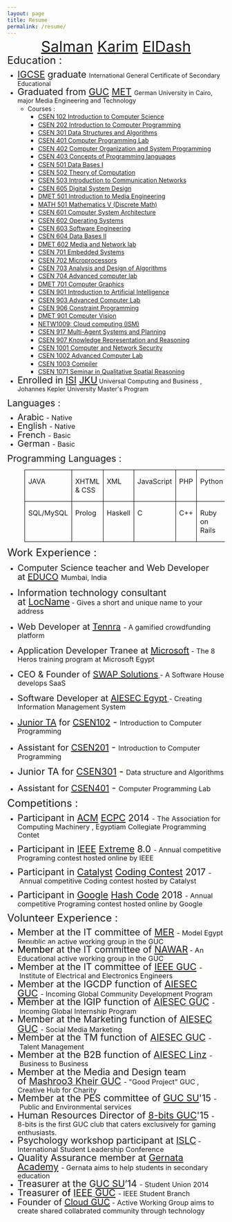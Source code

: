 ```yaml
---
layout: page
title: Resume
permalink: /resume/
---
```

<body>
<p align="center" style="margin-bottom: 0.14in; line-height: 18.3999996185303px;"><span style="font-size: 28px;"><font style="font-size: 26pt;"><a href="https://www.linkedin.com/in/salmaneldash">Salman</a>&nbsp;<a href="https://www.linkedin.com/pub/karim-el-dash/a/0/b21">Karim</a>&nbsp;<a href="https://www.facebook.com/E.K.S.619">ElDash</a></font></span></p>

<p style="margin-bottom: 0in; line-height: 18.3999996185303px;"><span style="font-size: 24px;">Education :</span></p>

<ul>
    <li style="margin-bottom: 0in; line-height: 18.3999996185303px;"><font style="font-size: 16pt;"><a href="http://en.wikipedia.org/wiki/International_General_Certificate_of_Secondary_Education">IGCSE</a>&nbsp;graduate&nbsp;</font>International General Certificate of Secondary Educational</li>
    <li style="margin-bottom: 0in; line-height: 18.3999996185303px;"><font style="font-size: 16pt;">Graduated from&nbsp;<a href="http://guc.edu.eg/">GUC</a>&nbsp;<a href="http://met.guc.edu.eg/">MET</a>&nbsp;</font>German University in Cairo, major Media Engineering and Technology
    <ul>
        <li style="margin-bottom: 0in; line-height: 18.3999996185303px;">Courses :
        <ul>
            <li><a class="coursesLst" href="http://met.guc.edu.eg/Courses/CourseEdition.aspx?crsEdId=330" id="ctl00_AcademicsMasterContent_seasonsRepeater_ctl16_studyGroupRepeater_ctl00_majorRepeater_ctl00_semesterRepeater_ctl00_coursesRepeater_ctl00_Label4">CSEN 102 Introduction to Computer Science</a></li>
            <li><a class="coursesLst" href="http://met.guc.edu.eg/Courses/CourseEdition.aspx?crsEdId=308" id="ctl00_AcademicsMasterContent_seasonsRepeater_ctl14_studyGroupRepeater_ctl00_majorRepeater_ctl00_semesterRepeater_ctl00_coursesRepeater_ctl00_Label4" style="line-height: 18.3999996185303px;">CSEN 202 Introduction to Computer Programming</a></li>
            <li><a class="coursesLst" href="http://met.guc.edu.eg/Courses/CourseEdition.aspx?crsEdId=430" id="ctl00_AcademicsMasterContent_seasonsRepeater_ctl12_studyGroupRepeater_ctl00_majorRepeater_ctl00_semesterRepeater_ctl01_coursesRepeater_ctl00_Label4">CSEN 301 Data Structures and Algorithms</a></li>
            <li><a class="coursesLst" href="http://met.guc.edu.eg/Courses/CourseEdition.aspx?crsEdId=401" id="ctl00_AcademicsMasterContent_seasonsRepeater_ctl08_studyGroupRepeater_ctl00_majorRepeater_ctl01_semesterRepeater_ctl01_coursesRepeater_ctl00_Label4">CSEN 401 Computer Programming Lab</a></li>
            <li><a class="coursesLst" href="http://met.guc.edu.eg/Courses/CourseEdition.aspx?crsEdId=404" id="ctl00_AcademicsMasterContent_seasonsRepeater_ctl08_studyGroupRepeater_ctl00_majorRepeater_ctl01_semesterRepeater_ctl01_coursesRepeater_ctl01_Label4">CSEN 402 Computer Organization and System Programming</a></li>
            <li><a class="coursesLst" href="http://met.guc.edu.eg/Courses/CourseEdition.aspx?crsEdId=413" id="ctl00_AcademicsMasterContent_seasonsRepeater_ctl08_studyGroupRepeater_ctl00_majorRepeater_ctl01_semesterRepeater_ctl01_coursesRepeater_ctl02_Label4">CSEN 403 Concepts of Programming languages</a></li>
            <li><a class="coursesLst" href="http://met.guc.edu.eg/Courses/CourseEdition.aspx?crsEdId=513" id="ctl00_AcademicsMasterContent_seasonsRepeater_ctl06_studyGroupRepeater_ctl00_majorRepeater_ctl00_semesterRepeater_ctl02_coursesRepeater_ctl00_Label4">CSEN 501 Data Bases I</a></li>
            <li><a class="coursesLst" href="http://met.guc.edu.eg/Courses/CourseEdition.aspx?crsEdId=512" id="ctl00_AcademicsMasterContent_seasonsRepeater_ctl06_studyGroupRepeater_ctl00_majorRepeater_ctl00_semesterRepeater_ctl02_coursesRepeater_ctl01_Label4">CSEN 502 Theory of Computation</a></li>
            <li><a class="coursesLst" href="http://met.guc.edu.eg/Courses/CourseEdition.aspx?crsEdId=510" id="ctl00_AcademicsMasterContent_seasonsRepeater_ctl06_studyGroupRepeater_ctl00_majorRepeater_ctl00_semesterRepeater_ctl02_coursesRepeater_ctl02_Label4">CSEN 503 Introduction to Communication Networks</a></li>
            <li><a class="coursesLst" href="http://met.guc.edu.eg/Courses/CourseEdition.aspx?crsEdId=536" id="ctl00_AcademicsMasterContent_seasonsRepeater_ctl06_studyGroupRepeater_ctl00_majorRepeater_ctl00_semesterRepeater_ctl02_coursesRepeater_ctl03_Label4">CSEN 605 Digital System Design</a></li>
            <li><a class="coursesLst" href="http://met.guc.edu.eg/Courses/CourseEdition.aspx?crsEdId=527" id="ctl00_AcademicsMasterContent_seasonsRepeater_ctl06_studyGroupRepeater_ctl00_majorRepeater_ctl00_semesterRepeater_ctl02_coursesRepeater_ctl04_Label4">DMET 501 Introduction to Media Engineering</a></li>
            <li><a class="coursesLst" href="http://met.guc.edu.eg/Courses/CourseEdition.aspx?crsEdId=528" id="ctl00_AcademicsMasterContent_seasonsRepeater_ctl06_studyGroupRepeater_ctl00_majorRepeater_ctl00_semesterRepeater_ctl02_coursesRepeater_ctl05_Label4">MATH 501 Mathematics V (Discrete Math)</a></li>
            <li><a class="coursesLst" href="http://met.guc.edu.eg/Courses/CourseEdition.aspx?crsEdId=486" id="ctl00_AcademicsMasterContent_seasonsRepeater_ctl02_studyGroupRepeater_ctl00_majorRepeater_ctl00_semesterRepeater_ctl02_coursesRepeater_ctl00_Label4">CSEN 601 Computer System Architecture</a></li>
            <li><a class="coursesLst" href="http://met.guc.edu.eg/Courses/CourseEdition.aspx?crsEdId=498" id="ctl00_AcademicsMasterContent_seasonsRepeater_ctl02_studyGroupRepeater_ctl00_majorRepeater_ctl00_semesterRepeater_ctl02_coursesRepeater_ctl01_Label4">CSEN 602 Operating Systems</a></li>
            <li><a class="coursesLst" href="http://met.guc.edu.eg/Courses/CourseEdition.aspx?crsEdId=487" id="ctl00_AcademicsMasterContent_seasonsRepeater_ctl02_studyGroupRepeater_ctl00_majorRepeater_ctl00_semesterRepeater_ctl02_coursesRepeater_ctl02_Label4">CSEN 603 Software Engineering</a></li>
            <li><a class="coursesLst" href="http://met.guc.edu.eg/Courses/CourseEdition.aspx?crsEdId=488" id="ctl00_AcademicsMasterContent_seasonsRepeater_ctl02_studyGroupRepeater_ctl00_majorRepeater_ctl00_semesterRepeater_ctl02_coursesRepeater_ctl03_Label4">CSEN 604 Data Bases II</a></li>
            <li><a class="coursesLst" href="http://met.guc.edu.eg/Courses/CourseEdition.aspx?crsEdId=490" id="ctl00_AcademicsMasterContent_seasonsRepeater_ctl02_studyGroupRepeater_ctl00_majorRepeater_ctl00_semesterRepeater_ctl02_coursesRepeater_ctl04_Label4">DMET 602 Media and Network lab</a></li>
            <li><a class="coursesLst" href="http://met.guc.edu.eg/Courses/CourseEdition.aspx?crsEdId=678" >CSEN 701 Embedded Systems</a></li>
            <li><a class="coursesLst" href="http://met.guc.edu.eg/Courses/CourseEdition.aspx?crsEdId=693" >CSEN 702 Microprocessors</a></li>
            <li><a class="coursesLst" href="http://met.guc.edu.eg/Courses/CourseEdition.aspx?crsEdId=679" >CSEN 703 Analysis and Design of Algorithms</a></li>
            <li><a class="coursesLst" href="http://met.guc.edu.eg/Courses/CourseEdition.aspx?crsEdId=688" >CSEN 704 Advanced computer lab</a></li>
            <li><a class="coursesLst" href="http://met.guc.edu.eg/Courses/CourseEdition.aspx?crsEdId=682" >DMET 701 Computer Graphics</a></li>
            <li><a class="coursesLst" href="http://met.guc.edu.eg/Courses/CourseEdition.aspx?crsEdId=765" >CSEN 901 Introduction to Artificial Intelligence</a></li>
            <li><a class="coursesLst" href="http://met.guc.edu.eg/Courses/CourseEdition.aspx?crsEdId=776" >CSEN 903 Advanced Computer Lab</a></li>
            <li><a class="coursesLst" href="http://met.guc.edu.eg/Courses/CourseEdition.aspx?crsEdId=769" >CSEN 906 Constraint Programming</a></li>
            <li><a class="coursesLst" href="http://met.guc.edu.eg/Courses/CourseEdition.aspx?crsEdId=766" >DMET 901 Computer Vision</a></li>
            <li><a class="coursesLst" href="http://eee.guc.edu.eg/CorsMain/Networks/NETW1009%20Cloud%20Computing%20(ISM)/announcement.html" >NETW1009: Cloud computing (ISM) </a></li>
            <li><a class="coursesLst" href="http://met.guc.edu.eg/Courses/CourseEdition.aspx?crsEdId=620" >CSEN 917 Multi-Agent Systems and Planning</a></li>
            <li><a class="coursesLst" href="http://met.guc.edu.eg/Courses/CourseEdition.aspx?crsEdId=712" >CSEN 907 Knowledge Representation and Reasoning</a></li>
            <li><a class="coursesLst" href="http://met.guc.edu.eg/Courses/CourseEdition.aspx?crsEdId=717" >CSEN 1001 Computer and Network Security</a></li>
            <li><a class="coursesLst" href="http://met.guc.edu.eg/Courses/CourseEdition.aspx?crsEdId=732" >CSEN 1002 Advanced Computer Lab</a></li>
            <li><a class="coursesLst" href="http://met.guc.edu.eg/Courses/CourseEdition.aspx?crsEdId=733" >CSEN 1003 Compiler</a></li>
            <li><a class="coursesLst" href="http://met.guc.edu.eg/Courses/CourseEdition.aspx?crsEdId=706" >CSEN 1071 Seminar in Qualitative Spatial Reasoning</a></li>
        </ul>
        </li>
    </ul>
    </li>
    <li style="margin-bottom: 0in; line-height: 18.3999996185303px;"><font style="font-size: 16pt;">Enrolled in <a href="http://www.isi-hagenberg.at/">ISI</a> <a href="https://www.jku.at/">JKU</a></font> Universal Computing and Business , Johannes Kepler University Master's Program</li>
</ul>

<p style="margin-bottom: 0in; line-height: 18.3999996185303px;"><span style="font-size: 21.3333339691162px; line-height: 18.3999996185303px;">Languages :</span></p>

<ul>
    <li style="margin-bottom: 0in; line-height: 18.3999996185303px;"><span style="font-size: 20px;"><span style="line-height: 18.3999996185303px;">Arabic&nbsp;<span style="font-size: 16px;">- Native</span></span></span></li>
    <li style="margin-bottom: 0in; line-height: 18.3999996185303px;"><span style="font-size: 20px;">English&nbsp;</span><span style="font-size: 16px; line-height: 18.3999996185303px;">- Native</span></li>
    <li style="margin-bottom: 0in; line-height: 18.3999996185303px;"><span style="font-size: 20px;">French&nbsp;<span style="font-size: 16px;">- Basic</span></span></li>
    <li style="margin-bottom: 0in; line-height: 18.3999996185303px;"><span style="font-size: 20px;">German&nbsp;</span><span style="font-size: 16px; line-height: 18.3999996185303px;">- Basic</span></li>
</ul>

<p style="margin-bottom: 0in; line-height: 18.3999996185303px;"><span style="font-size: 24px;"><font style="font-size: 16pt;">Programming&nbsp;Languages :</font></span></p>

<dl>
    <dd>
    <table cellpadding="7" cellspacing="0" width="739">
        <colgroup>
            <col width="107">
            <col width="110">
            <col width="110">
            <col width="111">
            <col width="108">
            <col width="107">
        </colgroup>
        <tbody>
            <tr valign="top">
                <td style="border: 1px solid rgb(0, 0, 10); padding: 0in 0.08in;" width="107">
                <p><font style="font-size: 12pt;">JAVA</font></p>
                </td>
                <td style="border: 1px solid rgb(0, 0, 10); padding: 0in 0.08in;" width="110">
                <p><font style="font-size: 12pt;">XHTML &amp; CSS</font></p>
                </td>
                <td style="border: 1px solid rgb(0, 0, 10); padding: 0in 0.08in;" width="110">
                <p><font style="font-size: 12pt;">XML</font></p>
                </td>
                <td style="border: 1px solid rgb(0, 0, 10); padding: 0in 0.08in;" width="111">
                <p align="justify"><font style="font-size: 12pt;">JavaScript</font></p>
                </td>
                <td style="border: 1px solid rgb(0, 0, 10); padding: 0in 0.08in;" width="108">
                <p><font style="font-size: 12pt;">PHP</font></p>
                </td>
                <td style="border: 1px solid rgb(0, 0, 10); padding: 0in 0.08in;" width="107">
                <p><font style="font-size: 12pt;">Python</font></p>
                </td>
            </tr>
            <tr valign="top">
                <td style="border: 1px solid rgb(0, 0, 10); padding: 0in 0.08in;" width="107">
                <p><font style="font-size: 12pt;">SQL/MySQL</font></p>
                </td>
                <td style="border: 1px solid rgb(0, 0, 10); padding: 0in 0.08in;" width="110">
                <p><font style="font-size: 12pt;">Prolog</font></p>
                </td>
                <td style="border: 1px solid rgb(0, 0, 10); padding: 0in 0.08in;" width="110">
                <p><font style="font-size: 12pt;">Haskell</font></p>
                </td>
                <td style="border: 1px solid rgb(0, 0, 10); padding: 0in 0.08in;" width="111">
                <p><font style="font-size: 12pt;">C</font></p>
                </td>
                <td style="border: 1px solid rgb(0, 0, 10); padding: 0in 0.08in;" width="108">
                <p><font style="font-size: 12pt;">C++</font></p>
                </td>
                <td style="border: 1px solid rgb(0, 0, 10); padding: 0in 0.08in;" width="107">
                <p><font style="font-size: 12pt;">Ruby on Rails</font></p>
                </td>
            </tr>
        </tbody>
    </table>
    </dd>
</dl>

<p style="margin-top: 0.17in; margin-bottom: 0in; line-height: 18.3999996185303px;"><span style="font-size: 24px;">Work Experience :</span></p>

<ul>
    <li style="margin-top: 0.17in; margin-bottom: 0in; line-height: 18.3999996185303px;"><font style="font-size: 16pt;"><span style="font-size: 20px;">Computer Science teacher and Web Developer at&nbsp;<a href="http://educo.in/">EDUCO</a></span>&nbsp;</font><span style="font-size: 16px;">Mumbai, India</span></li>
    <li style="margin-top: 0.17in; margin-bottom: 0in; line-height: 18.3999996185303px;"><span style="font-size: 20px;"><font style="font-size: 16pt;">Information technology consultant at&nbsp;<a href="http://www.locname.com/">LocName</a></font></span>&nbsp;<span style="font-size: 16px;">- Gives a short and unique name to your address</span></li>
    <li style="margin-top: 0.17in; margin-bottom: 0in; line-height: 18.3999996185303px;"><font style="font-size: 16pt;"><span style="font-size: 20px;">Web Developer at&nbsp;<a href="http://www.tennra.com/">Tennra</a></span>&nbsp;<span style="font-size: 16px;">- A gamified crowdfunding platform</span></font></li>
    <li style="margin-top: 0.17in; margin-bottom: 0in; line-height: 18.3999996185303px;"><font style="font-size: 16pt;"><span style="font-size: 16px;"><span style="font-size:20px;">Application Developer Tranee at <a href="https://www.microsoft.com/">Microsoft</a></span> - The 8 Heros training program at Microsoft Egypt</span></font></li>
    <li style="margin-top: 0.17in; margin-bottom: 0in; line-height: 18.3999996185303px;"><font style="font-size: 16pt;"><span style="font-size: 16px;"><span style="font-size:20px;">CEO &amp; Founder of <a href="http://swap-solutions.com">SWAP Solutions</a></span><a href="http://swap-solutions.com"> </a>- A Software House develops SaaS</span></font></li>
    <li style="margin-top: 0.17in; margin-bottom: 0in; line-height: 18.3999996185303px;"><font style="font-size: 16pt;"><span style="font-size: 16px;"><span style="font-size:20px;">Software Developer at <a href="http://www.aiesec.org.eg/">AIESEC Egypt</a></span><a href="http://www.aiesec.org.eg/"> </a>- Creating Information Management System</span></font></li>
    <li style="margin-top: 0.17in; margin-bottom: 0in; line-height: 18.3999996185303px;"><font style="font-size: 16pt;"><span style="font-size: 20px;"><a href="http://met.guc.edu.eg/JTAP/">Junior TA</a>&nbsp;for&nbsp;<a href="http://met.guc.edu.eg/Courses/Info.aspx?crsEdId=82">CSEN102</a></span>&nbsp;-&nbsp;</font><span style="font-size: 16px;">Introduction to Computer Programming<font color="#000000"><font face="Arial, serif"><font style="font-size: 8pt;"><span style="background: rgb(255, 255, 249);">&nbsp;</span></font></font></font></span></li>
    <li style="margin-top: 0.17in; margin-bottom: 0in; line-height: 18.3999996185303px;"><font style="font-size: 16pt;"><span style="font-size: 20px;">Assistant for&nbsp;<a href="http://met.guc.edu.eg/Courses/Info.aspx?crsEdId=557">CSEN201</a></span>&nbsp;-&nbsp;</font><span style="font-size: 16px;">Introduction to Computer Programming</span></li>
    <li style="margin-top: 0.17in; margin-bottom: 0in; line-height: 18.3999996185303px;"><span style="font-size: 20px;"><font style="font-size: 16pt;">Junior TA for&nbsp;<a href="http://met.guc.edu.eg/Courses/Info.aspx?crsEdId=196">CSEN301</a></font></span><font color="#000000"><font style="font-size: 16pt;"><span style="background: rgb(255, 255, 249);">&nbsp;-&nbsp;</span></font></font><span style="font-size: 16px;">Data structure and Algorithms</span></li>
    <li style="margin-top: 0.17in; margin-bottom: 0in; line-height: 18.3999996185303px;"><font style="font-size: 16pt;"><span style="font-size: 20px;">Assistant for&nbsp;<a href="http://met.guc.edu.eg/Courses/Info.aspx?crsEdId=559">CSEN401</a></span>&nbsp;-&nbsp;</font><span style="font-size: 16px;">Computer Programming Lab</span><font color="#000000"><font face="Arial, serif"><font style="font-size: 8pt;">&nbsp;</font></font></font></li>
</ul>

<p style="margin-bottom: 0.14in; line-height: 18.3999996185303px;"><span style="font-size: 24px;">Competitions :</span></p>

<ul>
    <li style="margin-bottom: 0.14in; line-height: 18.3999996185303px;"><font style="font-size: 16pt;">Participant in&nbsp;<a href="http://www.acm.org/">ACM</a>&nbsp;<a href="http://acmacpc.org/egypt">ECPC</a>&nbsp;2014&nbsp;<span style="font-size: 16px;">- The Association for Computing Machinery , Egyptiam Collegiate Programming Contet</span></font></li>
    <li style="margin-bottom: 0.14in; line-height: 18.3999996185303px;"><font style="font-size: 16pt;">Participant in&nbsp;<a href="https://www.ieee.org/index.html">IEEE</a>&nbsp;<a href="http://www.ieee.org/membership_services/membership/students/competitions/xtreme/index.html">Extreme</a>&nbsp;8.0&nbsp;<span style="font-size: 16px;">-&nbsp;</span></font><span style="font-size: 16px;">Annual competitive Programing contest hosted online by IEEE</span></li>
    <li style="margin-bottom: 0.14in; line-height: 18.3999996185303px;"><font style="font-size: 16pt;">Participant in&nbsp;<a href="https://www.catalysts.cc/en/">Catalyst</a>&nbsp;<a href="https://www.codingcontest.org/en/">Coding Contest</a>&nbsp;2017&nbsp;<span style="font-size: 16px;">-&nbsp;</span></font><span style="font-size: 16px;">Annual competitive Coding contest hosted by Catalyst</span></li>
    <li style="margin-bottom: 0.14in; line-height: 18.3999996185303px;"><font style="font-size: 16pt;">Participant in&nbsp;<a href="https://www.google.com">Google</a>&nbsp;<a href="https://hashcode.withgoogle.com/">Hash Code</a>&nbsp;2018&nbsp;<span style="font-size: 16px;">-&nbsp;</span></font><span style="font-size: 16px;">Annual competitive Programing contest hosted online by Google</span></li>
</ul>

<p style="margin-bottom: 0in; line-height: 18.3999996185303px;"><span style="font-size: 24px;">Volunteer Experience :</span></p>

<ul>
    <li style="margin-bottom: 0in; line-height: 18.3999996185303px;"><font style="font-size: 16pt;">Member at the IT committee of&nbsp;<a href="https://www.facebook.com/MERGUCian">MER</a></font><font color="#000000"><font style="font-size: 16pt;"><span style="background: rgb(255, 255, 249);">&nbsp;<span style="font-size: 16px;">-&nbsp;</span></span></font></font><span style="font-size: 16px;">Model Egypt Republic an active working group in the GUC</span></li>
    <li style="margin-bottom: 0in; line-height: 18.3999996185303px;"><font color="#000000"><font style="font-size: 16pt;"><span style="background: rgb(255, 255, 249);">Member&nbsp;</span></font></font><font style="font-size: 16pt;">at the IT committee of&nbsp;<a href="https://www.facebook.com/Project.Nawwar">NAWAR</a></font>&nbsp;<span style="font-size: 16px;">- An Educational active working group in the GUC</span></li>
    <li style="margin-bottom: 0in; line-height: 18.3999996185303px;"><font style="font-size: 16pt;">Member at the IT committee of&nbsp;<a href="https://www.facebook.com/IEEE.GUC.SB">IEEE GUC</a></font><font color="#000000"><font style="font-size: 16pt;"><span style="background: rgb(255, 255, 249);">&nbsp;<span style="font-size: 16px;">-&nbsp;</span></span></font></font><span style="font-size: 16px;">Institute of Electrical and Electronics Engineers</span></li>
    <li style="margin-bottom: 0in; line-height: 18.3999996185303px;"><font style="font-size: 16pt;">Member at the IGCDP function of&nbsp;<a href="https://www.facebook.com/AIESECGUC?fref=ts">AIESEC GUC</a>&nbsp;<span style="font-size: 16px;">-&nbsp;</span></font><span style="font-size: 16px;">Incoming Global Community Development Program</span></li>
    <li style="margin-bottom: 0in; line-height: 18.3999996185303px;"><font style="font-size: 16pt;">Member at the IGIP function of&nbsp;</font><a href="http://www.aiesecguc.com/"><font style="font-size: 16pt;">AIESEC GUC</font></a><font style="font-size: 16pt;">&nbsp;<span style="font-size: 16px;">-&nbsp;</span></font><span style="font-size: 16px;">Incoming Global Internship Program</span></li>
    <li style="margin-bottom: 0in; line-height: 18.3999996185303px;"><font style="font-size: 16pt;">Member at the Marketing function of&nbsp;</font><a href="http://www.aiesecguc.com/"><font style="font-size: 16pt;">AIESEC GUC</font></a><font style="font-size: 16pt;">&nbsp;<span style="font-size: 16px;">-&nbsp;</span></font><span style="font-size: 16px;">Social Media Marketing</span></li>
    <li style="margin-bottom: 0in; line-height: 18.3999996185303px;"><font style="font-size: 16pt;">Member at the TM function of&nbsp;</font><a href="http://www.aiesecguc.com/"><font style="font-size: 16pt;">AIESEC GUC</font></a><font style="font-size: 16pt;">&nbsp;<span style="font-size: 16px;">-&nbsp;</span></font><span style="font-size: 16px;">Talent Management</span></li>
    <li style="margin-bottom: 0in; line-height: 18.3999996185303px;"><font style="font-size: 16pt;">Member at the B2B function of&nbsp;</font><a href="http://aiesec.at/about-aiesec/local-offices/linz/"><font style="font-size: 16pt;">AIESEC Linz</font></a><font style="font-size: 16pt;">&nbsp;<span style="font-size: 16px;">-&nbsp;</span></font><span style="font-size: 16px;">Business to Business</span></li>
    <li style="margin-bottom: 0in; line-height: 18.3999996185303px;"><font style="font-size: 16pt;">Member at the Media and Design team of&nbsp;</font><a href="https://www.facebook.com/Mashroo3.Kheir/"><font style="font-size: 16pt;">Mashroo3 Kheir GUC</font></a><font style="font-size: 16pt;">&nbsp;<span style="font-size: 16px;">-&nbsp;</span></font><span style="font-size: 16px;">"Good Project" GUC , Creative Hub for Charity</span></li>
    <li style="margin-bottom: 0in; line-height: 18.3999996185303px;"><font style="font-size: 16pt;">Member at the PES committee of&nbsp;</font><font style="font-size: 16pt;"><a href="https://www.facebook.com/gucsu">GUC SU</a>'15</font><font style="font-size: 16pt;">&nbsp;<span style="font-size: 16px;">-&nbsp;</span></font><span style="font-size: 16px;">Public and Environmental services</span></li>
    <li style="margin-bottom: 0in; line-height: 18.3999996185303px;"><font style="font-size: 16pt;">Human Resources Director of&nbsp;</font><font style="font-size: 16pt;"><a href="https://www.facebook.com/GUC8bits/">8-bits GUC</a>'15</font><font style="font-size: 16pt;">&nbsp;<span style="font-size: 16px;">-&nbsp;</span></font><span style="font-size: 16px;"> 8-bits is the first GUC club that caters exclusively for gaming enthusiasts.</span></li>
    <li style="margin-bottom: 0in; line-height: 18.3999996185303px;"><font style="font-size: 16pt;">Psychology workshop participant at&nbsp;</font><a href="http://www3.aucegypt.edu:8090/islc/about"><font style="font-size: 16pt;">ISLC</font></a>&nbsp;<span style="font-size: 16px;">- International Student Leadership Conference</span></li>
    <li style="margin-bottom: 0in; line-height: 18.3999996185303px;"><font style="font-size: 16pt;">Quality Assurance member at&nbsp;<a href="https://www.youtube.com/channel/UCyxr7rYpq0r4dkUG520zYwg">Gernata Academy</a>&nbsp;<span style="font-size: 16px;">- Gernata aims to help students in secondary education</span></font></li>
    <li style="margin-bottom: 0in; line-height: 18.3999996185303px;"><font style="font-size: 16pt;">Treasurer at the&nbsp;<a href="https://www.facebook.com/gucsu">GUC SU</a>’14&nbsp;<span style="font-size: 16px;">-&nbsp;</span></font><span style="font-size: 16px;">Student Union 2014</span></li>
    <li style="margin-bottom: 0in; line-height: 18.3999996185303px;"><font style="font-size: 16pt;">Treasurer</font><font color="#000000"><font style="font-size: 16pt;"><span style="background: rgb(255, 255, 249);">&nbsp;of&nbsp;</span></font></font><a href="http://www.facebook.com/IEEE.GUC.SB"><font style="font-size: 16pt;"><span style="background: rgb(255, 255, 249);">IEEE</span></font><font color="#000000"><font style="font-size: 16pt;"><span style="background: rgb(255, 255, 249);">&nbsp;</span></font></font></a><font style="font-size: 16pt;"><a href="https://www.facebook.com/IEEE.GUC.SB">GUC</a>&nbsp;<span style="font-size: 16px;">- IEEE Student Branch</span></font></li>
    <li style="margin-bottom: 0in; line-height: 18.3999996185303px;"><font style="font-size: 16pt;"><span style="font-size: 16px;"><span style="font-size: 20px;">Founder of&nbsp;<a href="https://www.facebook.com/cloudguc">Cloud GUC</a></span>&nbsp;- Active Working Group aims to create shared collabrated community through technology</span></font></li>
</ul>


</body>